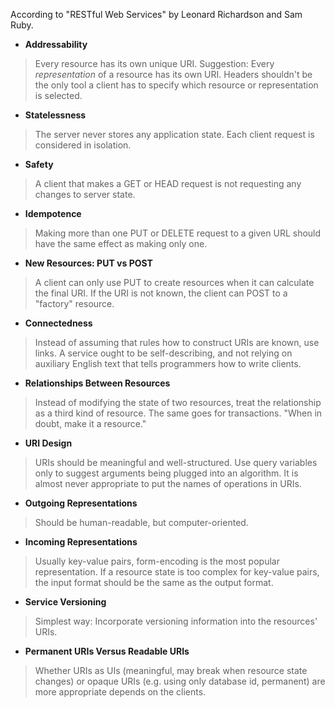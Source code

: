 According to "RESTful Web Services" by Leonard Richardson and Sam Ruby.

  * **Addressability**

> Every resource has its own unique URI.
> Suggestion: Every _representation_ of a resource has its own URI.
> Headers shouldn't be the only tool a client has to specify which resource or representation is selected.

  * **Statelessness**

> The server never stores any application state. Each client request is considered in isolation.

  * **Safety**

> A client that makes a GET or HEAD request is not requesting any changes to server state.

  * **Idempotence**

> Making more than one PUT or DELETE request to a given URL should have the same effect as making only one.

  * **New Resources: PUT vs POST**

> A client can only use PUT to create resources when it can calculate the final URI. If the URI is not known, the client can POST to a "factory" resource.

  * **Connectedness**

> Instead of assuming that rules how to construct URIs are known, use links. A service ought to be self-describing, and not relying on auxiliary English text that tells programmers how to write clients.

  * **Relationships Between Resources**

> Instead of modifying the state of two resources, treat the relationship as a third kind of resource. The same goes for transactions. "When in doubt, make it a resource."

  * **URI Design**

> URIs should be meaningful and well-structured. Use query variables only to suggest arguments being plugged into an algorithm. It is almost never appropriate to put the names of operations in URIs.

  * **Outgoing Representations**

> Should be human-readable, but computer-oriented.

  * **Incoming Representations**

> Usually key-value pairs, form-encoding is the most popular representation. If a resource state is too complex for key-value pairs, the input format should be the same as the output format.

  * **Service Versioning**

> Simplest way: Incorporate versioning information into the resources' URIs.

  * **Permanent URIs Versus Readable URIs**

> Whether URIs as UIs (meaningful, may break when resource state changes) or opaque URIs (e.g. using only database id, permanent) are more appropriate depends on the clients.
